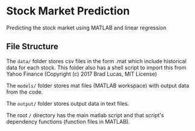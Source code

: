 # Stock Market Prediction
Predicting the stock market using MATLAB and linear regression

## File Structure
The `data/` folder stores csv files in the form <TICKER>.mat which include historical data for each stock.
This folder also has a shell script to import this from Yahoo Finance (Copyright (c) 2017 Brad Lucas, MIT License)
  
The `models/` folder stores mat files (MATLAB workspace) with output data from the code.

The `output/` folder stores output data in text files.

The root `/` directory has the main matlab script and that script's dependency functions (function files in MATLAB).
